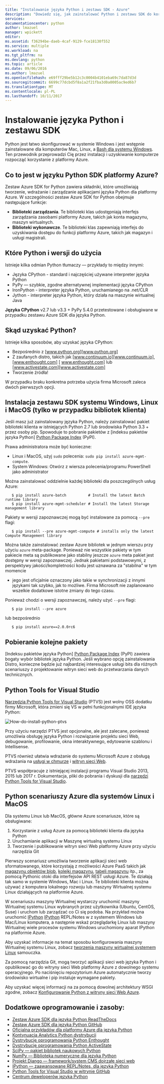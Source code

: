 ```yaml
---
title: "Instalowanie języka Python i zestawu SDK - Azure"
description: "Dowiedz się, jak zainstalować Python i zestawu SDK do korzystania z usługi Azure."
services: 
documentationcenter: python
author: lmazuel
manager: wpickett
editor: 
ms.assetid: f36294be-daeb-4caf-9129-fce18130f552
ms.service: multiple
ms.workload: na
ms.tgt_pltfrm: na
ms.devlang: python
ms.topic: article
ms.date: 09/06/2016
ms.author: lmazuel
ms.openlocfilehash: e69fff29be5b12c3c0004b4101eba69c7da87d3d
ms.sourcegitcommit: 6699c77dcbd5f8a1a2f21fba3d0a0005ac9ed6b7
ms.translationtype: MT
ms.contentlocale: pl-PL
ms.lasthandoff: 10/11/2017
---
```

# <a name="installing-python-and-the-sdk"></a>Instalowanie języka Python i zestawu SDK
Python jest łatwo skonfigurować w systemie Windows i jest wstępnie zainstalowane dla komputerów Mac, Linux, a [Bash dla systemu Windows](https://msdn.microsoft.com/commandline/wsl/about). Ten przewodnik przeprowadzi Cię przez instalacji i uzyskiwanie komputerze rozpocząć korzystanie z platformy Azure.

## <a name="whats-in-the-python-azure-sdk"></a>Co to jest w języku Python SDK platformy Azure?
Zestaw Azure SDK for Python zawiera składniki, które umożliwiają tworzenie, wdrażanie i zarządzanie aplikacjami języka Python dla platformy Azure. W szczególności zestaw Azure SDK for Python obejmuje następujące funkcje:

* **Biblioteki zarządzania**. Te biblioteki klas udostępniają interfejs zarządzania zasobami platformy Azure, takich jak konta magazynu, maszyn wirtualnych.
* **Biblioteki wykonawcze**. Te biblioteki klas zapewniają interfejs do uzyskiwania dostępu do funkcji platformy Azure, takich jak magazyn i usługi magistrali.

## <a name="which-python-and-which-version-to-use"></a>Które Python i wersji do użycia
Istnieje kilka odmian Python tłumaczy — przykłady to między innymi:

* Języka CPython - standard i najczęściej używane interpreter języka Python
* PyPy — szybkie, zgodne alternatywnej implementacji języka CPython
* IronPython - interpreter języka Python, uruchamianego na .net/CLR
* Jython - interpreter języka Python, który działa na maszynie wirtualnej Java

**Języka CPython** v2.7 lub v3.3 + PyPy 5.4.0 przetestowane i obsługiwane w przypadku zestawu Azure SDK dla języka Python.

## <a name="where-to-get-python"></a>Skąd uzyskać Python?
Istnieje kilka sposobów, aby uzyskać języka CPython:

* Bezpośrednio z [www.python.org][www.python.org]
* Z zaufanych distro, takich jak [www.continuum.io][www.continuum.io], [www.enthought.com] [ www.enthought.com] lub [www.activestate.com][www.activestate.com]
* Tworzenie źródła!

W przypadku braku konkretna potrzeba użycia firma Microsoft zaleca dwóch pierwszych opcji.

## <a name="sdk-installation-on-windows-linux-and-macos-client-libraries-only"></a>Instalacja zestawu SDK systemu Windows, Linux i MacOS (tylko w przypadku bibliotek klienta)
Jeśli masz już zainstalowany języka Python, należy zainstalować pakiet biblioteki klienta w istniejących Python 2.7 lub środowiska Python 3.3 + przez osoby pip. Spowoduje to pobranie pakietów z [indeksu pakietów języka Python] [ Python Package Index] (PyPI).

Prawa administratora może być konieczne:

* Linux i MacOS, użyj `sudo` polecenia: `sudo pip install azure-mgmt-compute`.
* System Windows: Otwórz z wiersza polecenia/programu PowerShell jako administrator

Można zainstalować oddzielnie każdej biblioteki dla poszczególnych usług Azure:

```console
   $ pip install azure-batch          # Install the latest Batch runtime library
   $ pip install azure-mgmt-scheduler # Install the latest Storage management library
```

Pakiety w wersji zapoznawczej mogą być instalowane za pomocą `--pre` flagi:

```console
   $ pip install --pre azure-mgmt-compute # installs only the latest Compute Management library
```

Można także zainstalować zestaw Azure bibliotek w jednym wierszu przy użyciu `azure` meta-package. Ponieważ nie wszystkie pakiety w tym pakiecie meta są publikowane jako stabilny jeszcze `azure` meta pakiet jest dostępny w wersji zapoznawczej.
Jednak pakietami podstawowymi, z perspektywy jakości/kompletności kodu jest uznawana za "stabilna" w tym momencie

* jego jest oficjalnie oznaczony jako takie w synchronizacji z innymi językami tak szybko, jak to możliwe.
  Firma Microsoft nie zaplanowano wszelkie dodatkowe istotne zmiany do tego czasu.

Ponieważ chodzi o wersji zapoznawczej, należy użyć `--pre` flagi:

```console
   $ pip install --pre azure
```

lub bezpośrednio

```console
   $ pip install azure==2.0.0rc6
```

## <a name="getting-more-packages"></a>Pobieranie kolejne pakiety
[Indeksu pakietów języka Python] [ Python Package Index] (PyPI) zawiera bogaty wybór bibliotek języka Python.  Jeśli wybrano opcję zainstalowania Distro, konieczne będzie już najbardziej interesujące usługi bits dla różnych scenariuszy z projektowanie witryn sieci web do przetwarzania danych technicznych.

## <a name="python-tools-for-visual-studio"></a>Python Tools for Visual Studio
[Narzędzia Python Tools for Visual Studio][narzędzi Python Tools for Visual Studio] (PTVS) jest wolny OSS dodatku firmy Microsoft, która zmieni się VS w pełni funkcjonalnymi IDE języka Python:

![How-do-install-python-ptvs](./media/python-how-to-install/how-to-install-python-ptvs.png)

Przy użyciu narzędzi PTVS jest opcjonalne, ale jest zalecane, ponieważ umożliwia obsługę języka Python i rozwiązanie projektu sieci Web, debugowanie, profilowanie, okna interaktywnego, edytowanie szablonu i Intellisense.

PTVS również ułatwia wdrażanie do systemu Microsoft Azure z obsługą wdrażania na [usługi w chmurze](cloud-services/cloud-services-python-ptvs.md) i [witryn sieci Web](app-service/app-service-web-overview.md).

PTVS współpracuje z istniejącej instalacji programu Visual Studio 2013, 2015 lub 2017 r.  Dokumentacja, pliki do pobrania i dyskusji dla [narzędzi Python Tools for Visual Studio].  

## <a name="python-azure-scenarios-for-linux-and-macos"></a>Python scenariuszy Azure dla systemów Linux i MacOS
Dla systemu Linux lub MacOS, główne Azure scenariusze, które są obsługiwane:

1. Korzystanie z usług Azure za pomocą biblioteki klienta dla języka Python
2. Uruchamianie aplikacji w Maszynę wirtualną systemu Linux
3. Tworzenie i publikowanie witryn sieci Web platformy Azure przy użyciu narzędzia Git

Pierwszy scenariusz umożliwia tworzenie aplikacji sieci web sformatowanego, które korzystają z możliwości Azure PaaS takich jak [magazynu obiektów blob](virtual-machines/linux/quick-create-cli.md?toc=%2fazure%2fvirtual-machines%2flinux%2ftoc.json), [kolejki magazynu](storage/queues/storage-python-how-to-use-queue-storage.md), [tabeli magazynu](cosmos-db/table-storage-how-to-use-python.md) itp., za pomocą Pythonic otoki dla interfejsów API REST usługi Azure. Te działają tak samo w systemie Windows, Mac i Linux.  Te biblioteki klienta można używać z komputera lokalnego rozwoju lub maszyny Wirtualnej systemu Linux działających na platformie Azure.

W scenariuszu maszyny Wirtualnej wystarczy uruchomić maszyny Wirtualnej systemu Linux wybranych przez użytkownika (Ubuntu, CentOS, Suse) i uruchom lub zarządzać co Ci się podoba.  Na przykład można uruchomić [IPython] [ IPython] REPL/Notes w z systemem Windows lub Mac/Linux komputera, a następnie wskaż przeglądarkę Linux lub maszyny Wirtualnej wiele procesów systemu Windows uruchomiony aparat IPython na platformie Azure.

Aby uzyskać informacje na temat sposobu konfigurowania maszyny Wirtualnej systemu Linux, zobacz [tworzenia maszyny wirtualnej systemem Linux](virtual-machines/linux/quick-create-cli.md?toc=%2fazure%2fvirtual-machines%2flinux%2ftoc.json) samouczka.

Za pomocą narzędzia Git, mogą tworzyć aplikacji sieci web języka Python i opublikować go do witryny sieci Web platformy Azure z dowolnego systemu operacyjnego.  Po naciśnięciu repozytorium Azure automatycznie tworzy środowisko wirtualne i pip instaluje wymagane pakiety.

Aby uzyskać więcej informacji na za pomocą dowolnej architektury WSGI zgodne, zobacz [Konfigurowanie Python z witryny sieci Web Azure](app-service/web-sites-python-configure.md).

## <a name="additional-software-and-resources"></a>Dodatkowe oprogramowanie i zasoby:
* [Zestaw Azure SDK dla języka Python ReadTheDocs](http://azure-sdk-for-python.readthedocs.io/en/latest/)
* [Zestaw Azure SDK dla języka Python GitHub](https://github.com/Azure/azure-sdk-for-python)
* [Oficjalna przykładów dla platformy Azure dla języka Python](https://azure.microsoft.com/documentation/samples/?platform=python)
* [Kontynuacja Analytics Python dystrybucji][Continuum Analytics Python Distribution]
* [Dystrybucję oprogramowania Python Enthought][Enthought Python Distribution]
* [Dystrybucję oprogramowania Python ActiveState][ActiveState Python Distribution]
* [SciPy — pakiet bibliotek naukowych Python][SciPy - A suite of Scientific Python libraries]
* [NumPy — Biblioteka numeryczne dla języka Python][NumPy - A numerics library for Python]
* [Projekt Django — framework/system CMS dojrzałe sieci web][Django Project - A mature web framework/CMS]
* [IPython — zaawansowane REPL/Notes, dla języka Python][IPython - an advanced REPL/Notebook for Python]
* [Python Tools for Visual Studio w witrynie GitHub][Python Tools for Visual Studio on GitHub]
* [Centrum deweloperów języka Python](/develop/python/)

[Continuum Analytics Python Distribution]: http://continuum.io
[Enthought Python Distribution]: http://www.enthought.com
[ActiveState Python Distribution]: http://www.activestate.com
[www.python.org]: http://www.python.org
[www.continuum.io]: http://continuum.io
[www.enthought.com]: http://www.enthought.com
[www.activestate.com]: http://www.activestate.com
[SciPy - A suite of Scientific Python libraries]: http://www.scipy.org
[NumPy - A numerics library for Python]: http://www.numpy.org
[Django Project - A mature web framework/CMS]: http://www.djangoproject.com
[IPython - an advanced REPL/Notebook for Python]: http://ipython.org
[IPython]: http://ipython.org
[narzędzi Python Tools for Visual Studio]: http://aka.ms/ptvs
[Python Tools for Visual Studio on GitHub]: https://github.com/microsoft/ptvs
[Python Package Index]: http://pypi.python.org/pypi
[Microsoft Azure SDK for Python 2.7]: http://go.microsoft.com/fwlink/?LinkId=254281
[Microsoft Azure SDK for Python 3.4]: http://go.microsoft.com/fwlink/?LinkID=516990
[blob storage]:storage/blobs/storage-python-how-to-use-blob-storage.md
